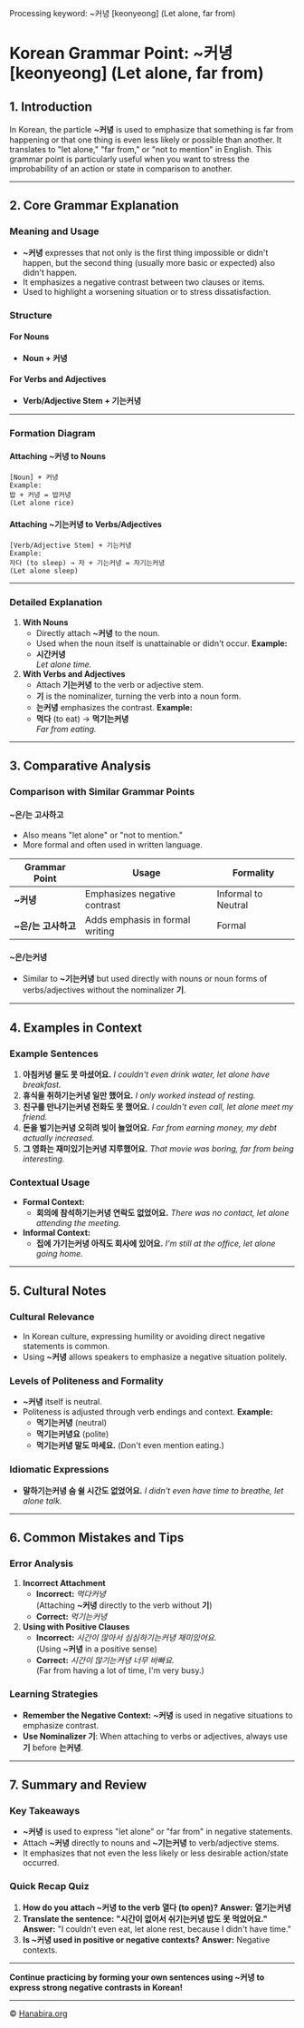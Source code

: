 Processing keyword: ~커녕 [keonyeong] (Let alone, far from)
# Korean Grammar Point: ~커녕 [keonyeong] (Let alone, far from)

## **1. Introduction**
In Korean, the particle **~커녕** is used to emphasize that something is far from happening or that one thing is even less likely or possible than another. It translates to "let alone," "far from," or "not to mention" in English. This grammar point is particularly useful when you want to stress the improbability of an action or state in comparison to another.

---
## **2. Core Grammar Explanation**
### **Meaning and Usage**
- **~커녕** expresses that not only is the first thing impossible or didn't happen, but the second thing (usually more basic or expected) also didn't happen.
- It emphasizes a negative contrast between two clauses or items.
- Used to highlight a worsening situation or to stress dissatisfaction.
### **Structure**
#### **For Nouns**
- **Noun + 커녕**
#### **For Verbs and Adjectives**
- **Verb/Adjective Stem + 기는커녕**
---
### **Formation Diagram**
#### **Attaching ~커녕 to Nouns**
```
[Noun] + 커녕
Example:
밥 + 커녕 = 밥커녕
(Let alone rice)
```
#### **Attaching ~기는커녕 to Verbs/Adjectives**
```
[Verb/Adjective Stem] + 기는커녕
Example:
자다 (to sleep) → 자 + 기는커녕 = 자기는커녕
(Let alone sleep)
```
---
### **Detailed Explanation**
1. **With Nouns**
   - Directly attach **~커녕** to the noun.
   - Used when the noun itself is unattainable or didn't occur.
   **Example:**
   - **시간커녕**  
     *Let alone time.*
2. **With Verbs and Adjectives**
   - Attach **기는커녕** to the verb or adjective stem.
   - **기** is the nominalizer, turning the verb into a noun form.
   - **는커녕** emphasizes the contrast.
   **Example:**
   - **먹다** (to eat) → **먹기는커녕**  
     *Far from eating.*
---
## **3. Comparative Analysis**
### **Comparison with Similar Grammar Points**
#### **~은/는 고사하고**
- Also means "let alone" or "not to mention."
- More formal and often used in written language.

| Grammar Point    | Usage                        | Formality       |
|------------------|------------------------------|-----------------|
| **~커녕**           | Emphasizes negative contrast | Informal to Neutral |
| **~은/는 고사하고**   | Adds emphasis in formal writing | Formal            |

#### **~은/는커녕**
- Similar to **~기는커녕** but used directly with nouns or noun forms of verbs/adjectives without the nominalizer **기**.
---
## **4. Examples in Context**
### **Example Sentences**
1. **아침커녕 물도 못 마셨어요.**
   *I couldn't even drink water, let alone have breakfast.*
2. **휴식을 취하기는커녕 일만 했어요.**
   *I only worked instead of resting.*
3. **친구를 만나기는커녕 전화도 못 했어요.**
   *I couldn't even call, let alone meet my friend.*
4. **돈을 벌기는커녕 오히려 빚이 늘었어요.**
   *Far from earning money, my debt actually increased.*
5. **그 영화는 재미있기는커녕 지루했어요.**
   *That movie was boring, far from being interesting.*
### **Contextual Usage**
- **Formal Context:**
  - **회의에 참석하기는커녕 연락도 없었어요.**
    *There was no contact, let alone attending the meeting.*
- **Informal Context:**
  - **집에 가기는커녕 아직도 회사에 있어요.**
    *I'm still at the office, let alone going home.*
---
## **5. Cultural Notes**
### **Cultural Relevance**
- In Korean culture, expressing humility or avoiding direct negative statements is common.
- Using **~커녕** allows speakers to emphasize a negative situation politely.
### **Levels of Politeness and Formality**
- **~커녕** itself is neutral.
- Politeness is adjusted through verb endings and context.
   **Example:**
   - **먹기는커녕** (neutral)
   - **먹기는커녕요** (polite)
   - **먹기는커녕 말도 마세요.** (Don't even mention eating.)
### **Idiomatic Expressions**
- **말하기는커녕 숨 쉴 시간도 없었어요.**
  *I didn't even have time to breathe, let alone talk.*
---
## **6. Common Mistakes and Tips**
### **Error Analysis**
1. **Incorrect Attachment**
   - **Incorrect:** *먹다커녕*  
     (Attaching **~커녕** directly to the verb without **기**)
   - **Correct:** *먹기는커녕*
2. **Using with Positive Clauses**
   - **Incorrect:** *시간이 많아서 심심하기는커녕 재미있어요.*  
     (Using **~커녕** in a positive sense)
   - **Correct:** *시간이 많기는커녕 너무 바빠요.*  
     (Far from having a lot of time, I'm very busy.)
### **Learning Strategies**
- **Remember the Negative Context:** **~커녕** is used in negative situations to emphasize contrast.
- **Use Nominalizer **기****: When attaching to verbs or adjectives, always use **기** before **는커녕**.
---
## **7. Summary and Review**
### **Key Takeaways**
- **~커녕** is used to express "let alone" or "far from" in negative statements.
- Attach **~커녕** directly to nouns and **~기는커녕** to verb/adjective stems.
- It emphasizes that not even the less likely or less desirable action/state occurred.
### **Quick Recap Quiz**
1. **How do you attach **~커녕** to the verb 열다 (to open)?**
   **Answer:** **열기는커녕**
2. **Translate the sentence:** **"시간이 없어서 쉬기는커녕 밥도 못 먹었어요."**
   **Answer:** "I couldn't even eat, let alone rest, because I didn't have time."
3. **Is **~커녕** used in positive or negative contexts?**
   **Answer:** Negative contexts.
---
**Continue practicing by forming your own sentences using **~커녕** to express strong negative contrasts in Korean!**

---
© [Hanabira.org](https://hanabira.org)
